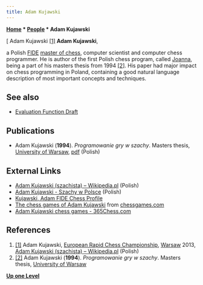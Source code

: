 ```yaml
---
title: Adam Kujawski
---
```

**[Home](Home "Home") * [People](People "People") * Adam Kujawski**

\[ Adam Kujawski <a id="cite-note-1" href="#cite-ref-1">[1]</a>
**Adam Kujawski**,

a Polish [FIDE](FIDE "FIDE") [master of chess](https://en.wikipedia.org/wiki/FIDE_titles#FIDE_Master_.28FM.29), computer scientist and computer chess programmer.
He is author of the first Polish chess program, called [Joanna](Joanna "Joanna"), being a part of his masters thesis from 1994 <a id="cite-note-2" href="#cite-ref-2">[2]</a>.
His paper had major impact on chess programming in Poland, containing a good natural language description of most important concepts and techniques.

## See also

- [Evaluation Function Draft](Evaluation_Function_Draft "Evaluation Function Draft")

## Publications

- Adam Kujawski (**1994**). *Programowanie gry w szachy*. Masters thesis, [University of Warsaw](University_of_Warsaw "University of Warsaw"), [pdf](http://mkarasinski.pl/_cms/files/Adam%20Kujawski%20szachy.pdf) (Polish)

## External Links

- [Adam Kujawski (szachista) – Wikipedia.pl](<https://pl.wikipedia.org/wiki/Adam_Kujawski_(szachista)>) (Polish)
- [Adam Kujawski - Szachy w Polsce](http://www.szachypolskie.pl/adam-kujawski/) (Polish)
- [Kujawski, Adam FIDE Chess Profile](http://ratings.fide.com/card.phtml?event=1100920)
- [The chess games of Adam Kujawski](http://www.chessgames.com/perl/chessplayer?pid=30792) from [chessgames.com](http://www.chessgames.com/index.html)
- [Adam Kujawski chess games - 365Chess.com](https://www.365chess.com/players/Adam_Kujawski)

## References

1. <a id="cite-ref-1" href="#cite-note-1">[1]</a> Adam Kujawski, [European Rapid Chess Championship](http://www.archiwum.poloniachess.pl/amplico2013/index6f1f.html?lang=en), [Warsaw](https://en.wikipedia.org/wiki/Warsaw) 2013, [Adam Kujawski (szachista) – Wikipedia.pl](<https://pl.wikipedia.org/wiki/Adam_Kujawski_(szachista)>) (Polish)
1. <a id="cite-ref-2" href="#cite-note-2">[2]</a> Adam Kujawski (**1994**). *Programowanie gry w szachy*. Masters thesis, [University of Warsaw](University_of_Warsaw "University of Warsaw")

**[Up one Level](People "People")**

